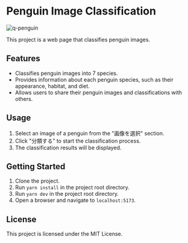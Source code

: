 # Penguin Image Classification

![q-penguin](https://qiita-image-store.s3.ap-northeast-1.amazonaws.com/0/3292052/a5c87f29-6a3b-120e-dc74-53365212f584.jpeg)

This project is a web page that classifies penguin images.

## Features

- Classifies penguin images into 7 species.
- Provides information about each penguin species, such as their appearance, habitat, and diet.
- Allows users to share their penguin images and classifications with others.

## Usage

1. Select an image of a penguin from the "画像を選択" section.
2. Click "分類する" to start the classification process.
3. The classification results will be displayed.

## Getting Started

1. Clone the project.
2. Run `yarn install` in the project root directory.
3. Run `yarn dev` in the project root directory.
4. Open a browser and navigate to `localhost:5173`.

## License

This project is licensed under the MIT License.
